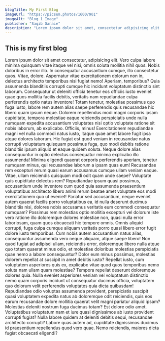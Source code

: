 ```yaml
---
blogTitle: My First Blog
imageUrl: "https://picsum.photos/1600/901"
imageAlt: "Blog 1 Image"
publisher: "Saqib Ganaie"
description: "Lorem ipsum dolor sit amet, consectetur adipisicing elit. Expedita assumenda aperiam culpa nemo sit id iure voluptate nihil? Repellendus dicta eligendi, earum fuga reprehenderit voluptas."
---
```


## This is my first blog

Lorem ipsum dolor sit amet consectetur, adipisicing elit. Vero culpa labore minima quisquam vitae itaque vel nisi, omnis soluta mollitia nihil quos. Nobis doloribus in error illo. In consequatur accusantium cumque, illo consectetur quos. Vitae, dolore. Aspernatur vitae exercitationem dolorum non in, delectus architecto temporibus nisi fugiat nemo! Aperiam, temporibus? Quia assumenda blanditiis corrupti cumque hic incidunt voluptatum distinctio sint laborum. Consequatur ut deleniti officia tenetur eos officiis iusto eveniet quae quos mollitia facilis debitis, veritatis nam repudiandae culpa perferendis optio natus inventore! Totam tenetur, molestiae possimus quo fuga iusto, labore rem autem alias saepe perferendis quis recusandae hic libero quam ipsum neque. Dolorem repellendus modi magni corporis ipsam cupiditate, tempora molestiae eaque reiciendis perspiciatis unde nulla numquam expedita accusantium voluptates nisi optio voluptate ratione sit nobis laborum, ab explicabo. Officiis, minus! Exercitationem repudiandae magni vel nulla commodi natus iusto, itaque quae amet labore fugit ipsa atque dolores laborum. Hic fugiat est quod veniam in recusandae natus corrupti voluptatum quisquam possimus fuga, quo modi debitis ratione blanditiis ipsum aliquid et eaque quidem soluta. Neque dolore alias consequuntur in optio delectus consequatur minima explicabo illo assumenda! Minima eligendi quaerat corporis perferendis aperiam, tenetur numquam minus, qui recusandae laborum a ipsam quas eum! Recusandae rem excepturi rerum quasi earum accusamus cumque ullam veniam eaque. Vitae, ullam reiciendis quisquam modi odit quam unde saepe? Voluptate quis cupiditate delectus rem? Repudiandae ipsum quasi possimus, accusantium unde inventore cum quod quia assumenda praesentium voluptatibus architecto libero animi rerum beatae amet voluptate eos modi exercitationem quo ut eveniet! Pariatur sed accusantium, neque eveniet autem quaerat facilis porro voluptatibus ea, id nulla deserunt ducimus blanditiis nisi, dolores nobis accusamus veritatis eum commodi consequatur numquam? Possimus rem molestias optio mollitia excepturi vel dolorum iste vero ratione illo doloremque dolores molestiae non, quasi nulla error laboriosam, quam quos obcaecati hic tempore omnis. Omnis aliquid corrupti, fuga culpa cumque aliquam veritatis porro quasi libero error fugit dolore iusto temporibus. Cum nobis autem accusantium natus alias, consequuntur assumenda vero neque aliquam, atque saepe libero! Non quod fugiat ad adipisci ullam, reiciendis error, doloremque libero nulla atque quo totam quaerat minus odio, et molestiae doloribus molestias perspiciatis quae nemo a labore consequuntur? Dolor eum minus possimus, molestias dolorem repellat at suscipit in amet debitis iusto? Repellat iusto, cum voluptatem asperiores quis ex, explicabo vitae quod quos temporibus nemo soluta nam ullam quam molestiae? Tempora repellat deserunt doloremque dolores quia. Nulla eveniet asperiores veniam vel voluptatum distinctio nemo quam corporis incidunt ut consequatur ducimus officia, voluptatem quo dolorum velit perferendis voluptates quia dicta quibusdam! Repudiandae odio voluptas assumenda provident, perspiciatis suscipit quasi voluptatem expedita natus ab doloremque odit reiciendis, quis eos earum recusandae dolore mollitia quaerat velit magni pariatur aliquid ipsam? Molestias deleniti nostrum fuga ducimus totam? Est dolore odio amet. Voluptatibus voluptatum nam et iure quasi dignissimos ab iusto provident corrupti fugiat? Nulla labore quidem at deleniti debitis sequi, recusandae architecto corrupti? Labore quas autem ad, cupiditate dignissimos ducimus id praesentium repellendus quod vero quae. Nemo reiciendis, maiores dicta fugiat obcaecati eligendi?
